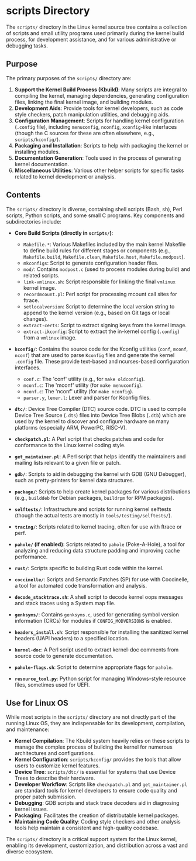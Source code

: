 # scripts Directory

The `scripts/` directory in the Linux kernel source tree contains a collection of scripts and small utility programs used primarily during the kernel build process, for development assistance, and for various administrative or debugging tasks.

## Purpose

The primary purposes of the `scripts/` directory are:

1.  **Support the Kernel Build Process (Kbuild)**: Many scripts are integral to compiling the kernel, managing dependencies, generating configuration files, linking the final kernel image, and building modules.
2.  **Development Aids**: Provide tools for kernel developers, such as code style checkers, patch manipulation utilities, and debugging aids.
3.  **Configuration Management**: Scripts for handling kernel configuration (`.config` file), including `menuconfig`, `nconfig`, `xconfig`-like interfaces (though the C sources for these are often elsewhere, e.g., `scripts/kconfig/`).
4.  **Packaging and Installation**: Scripts to help with packaging the kernel or installing modules.
5.  **Documentation Generation**: Tools used in the process of generating kernel documentation.
6.  **Miscellaneous Utilities**: Various other helper scripts for specific tasks related to kernel development or analysis.

## Contents

The `scripts/` directory is diverse, containing shell scripts (Bash, sh), Perl scripts, Python scripts, and some small C programs. Key components and subdirectories include:

*   **Core Build Scripts (directly in `scripts/`)**:
    *   `Makefile.*`: Various Makefiles included by the main kernel Makefile to define build rules for different stages or components (e.g., `Makefile.build`, `Makefile.clean`, `Makefile.host`, `Makefile.modpost`).
    *   `mkconfigs`: Script to generate configuration header files.
    *   `mod/`: Contains `modpost.c` (used to process modules during build) and related scripts.
    *   `link-vmlinux.sh`: Script responsible for linking the final `vmlinux` kernel image.
    *   `recordmcount.pl`: Perl script for processing mcount call sites for ftrace.
    *   `setlocalversion`: Script to determine the local version string to append to the kernel version (e.g., based on Git tags or local changes).
    *   `extract-certs`: Script to extract signing keys from the kernel image.
    *   `extract-ikconfig`: Script to extract the in-kernel config (`.config`) from a `vmlinux` image.

*   **`kconfig/`**: Contains the source code for the Kconfig utilities (`conf`, `mconf`, `nconf`) that are used to parse `Kconfig` files and generate the kernel `.config` file. These provide text-based and ncurses-based configuration interfaces.
    *   `conf.c`: The 'conf' utility (e.g., for `make oldconfig`).
    *   `mconf.c`: The 'mconf' utility (for `make menuconfig`).
    *   `nconf.c`: The 'nconf' utility (for `make nconfig`).
    *   `parser.y`, `lexer.l`: Lexer and parser for Kconfig files.

*   **`dtc/`**: Device Tree Compiler (DTC) source code. DTC is used to compile Device Tree Source (`.dts`) files into Device Tree Blobs (`.dtb`) which are used by the kernel to discover and configure hardware on many platforms (especially ARM, PowerPC, RISC-V).

*   **`checkpatch.pl`**: A Perl script that checks patches and code for conformance to the Linux kernel coding style.
*   **`get_maintainer.pl`**: A Perl script that helps identify the maintainers and mailing lists relevant to a given file or patch.

*   **`gdb/`**: Scripts to aid in debugging the kernel with GDB (GNU Debugger), such as pretty-printers for kernel data structures.

*   **`package/`**: Scripts to help create kernel packages for various distributions (e.g., `builddeb` for Debian packages, `buildrpm` for RPM packages).

*   **`selftests/`**: Infrastructure and scripts for running kernel selftests (though the actual tests are mostly in `tools/testing/selftests/`).

*   **`tracing/`**: Scripts related to kernel tracing, often for use with ftrace or perf.

*   **`pahole/` (if enabled)**: Scripts related to `pahole` (Poke-A-Hole), a tool for analyzing and reducing data structure padding and improving cache performance.

*   **`rust/`**: Scripts specific to building Rust code within the kernel.

*   **`coccinelle/`**: Scripts and Semantic Patches (SP) for use with Coccinelle, a tool for automated code transformation and analysis.

*   **`decode_stacktrace.sh`**: A shell script to decode kernel oops messages and stack traces using a System.map file.

*   **`genksyms/`**: Contains `genksyms.c`, used for generating symbol version information (CRCs) for modules if `CONFIG_MODVERSIONS` is enabled.

*   **`headers_install.sh`**: Script responsible for installing the sanitized kernel headers (UAPI headers) to a specified location.

*   **`kernel-doc`**: A Perl script used to extract kernel-doc comments from source code to generate documentation.

*   **`pahole-flags.sh`**: Script to determine appropriate flags for `pahole`.

*   **`resource_tool.py`**: Python script for managing Windows-style resource files, sometimes used for UEFI.

## Use for Linux OS

While most scripts in the `scripts/` directory are not directly part of the running Linux OS, they are indispensable for its development, compilation, and maintenance:

*   **Kernel Compilation**: The Kbuild system heavily relies on these scripts to manage the complex process of building the kernel for numerous architectures and configurations.
*   **Kernel Configuration**: `scripts/kconfig/` provides the tools that allow users to customize kernel features.
*   **Device Tree**: `scripts/dtc/` is essential for systems that use Device Trees to describe their hardware.
*   **Developer Workflow**: Scripts like `checkpatch.pl` and `get_maintainer.pl` are standard tools for kernel developers to ensure code quality and proper patch submission.
*   **Debugging**: GDB scripts and stack trace decoders aid in diagnosing kernel issues.
*   **Packaging**: Facilitates the creation of distributable kernel packages.
*   **Maintaining Code Quality**: Coding style checkers and other analysis tools help maintain a consistent and high-quality codebase.

The `scripts/` directory is a critical support system for the Linux kernel, enabling its development, customization, and distribution across a vast and diverse ecosystem.
